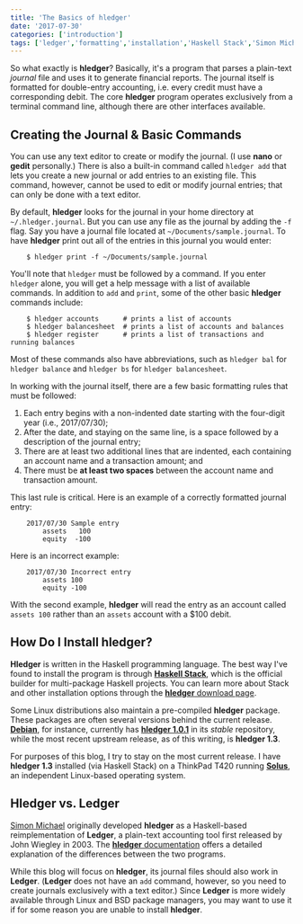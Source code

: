 ```yaml
---
title: 'The Basics of hledger'
date: '2017-07-30'
categories: ['introduction']
tags: ['ledger','formatting','installation','Haskell Stack','Simon Michael','John Wiegley','add', 'nano', 'gedit', 'print']
---
```


So what exactly is **hledger**? Basically, it's a program that parses a plain-text *journal* file and uses it to generate financial reports. The journal itself is formatted for double-entry accounting, i.e. every credit must have a corresponding debit. The core **hledger** program operates exclusively from a terminal command line, although there are other interfaces available.

## Creating the Journal & Basic Commands

You can use any text editor to create or modify the journal. (I use **nano** or **gedit** personally.) There is also a built-in command called ``hledger add`` that lets you create a new journal or add entries to an existing file. This command, however, cannot be used to edit or modify journal entries; that can only be done with a text editor. 

By default, **hledger** looks for the journal in your home directory at ``~/.hledger.journal``. But you can use any file as the journal by adding the ``-f`` flag. Say you have a journal file located at ``~/Documents/sample.journal``. To have **hledger** print out all of the entries in this journal you would enter:

        $ hledger print -f ~/Documents/sample.journal 

You'll note that ``hledger`` must be followed by a command. If you enter ``hledger`` alone, you will get a help message with a list of available commands. In addition to ``add`` and ``print``, some of the other basic **hledger** commands include:

        $ hledger accounts      # prints a list of accounts
        $ hledger balancesheet  # prints a list of accounts and balances
        $ hledger register      # prints a list of transactions and running balances

Most of these commands also have abbreviations, such as ``hledger bal`` for ``hledger balance`` and ``hledger bs`` for ``hledger balancesheet``. 

In working with the journal itself, there are a few basic formatting rules that must be followed:

1. Each entry begins with a non-indented date starting with the four-digit year (i.e., 2017/07/30);
2. After the date, and staying on the same line, is a space followed by a description of the journal entry;
3. There are at least two additional lines that are indented, each containing an account name and a transaction amount; and
4.  There must be **at least two spaces** between the account name and transaction amount.

This last rule is critical. Here is an example of a correctly formatted journal entry:

        2017/07/30 Sample entry
            assets   100
            equity  -100

Here is an incorrect example:

        2017/07/30 Incorrect entry
            assets 100
            equity -100

With the second example, **hledger** will read the entry as an account called ``assets 100`` rather than an ``assets`` account with a $100 debit. 

## How Do I Install hledger?

**Hledger** is written in the Haskell programming language. The best way I've found to install the program is through [**Haskell Stack**](https://haskell-lang.org/get-started), which is the official builder for multi-package Haskell projects. You can learn more about Stack and other installation options through the [**hledger** download page](http://hledger.org/download.html).

Some Linux distributions also maintain a pre-compiled **hledger** package. These packages are often several versions behind the current release. [**Debian**](https://www.debian.org/), for instance, currently has [**hledger 1.0.1**](https://tracker.debian.org/pkg/haskell-hledger) in its *stable* repository, while the most recent upstream release, as of this writing, is **hledger 1.3**. 

For purposes of this blog, I try to stay on the most current release. I have **hledger 1.3** installed (via Haskell Stack) on a ThinkPad T420 running [**Solus**](https://solus-project.com), an independent Linux-based operating system. 

## Hledger vs. Ledger

[Simon Michael](https://github.com/simonmichael) originally developed **hledger** as a Haskell-based reimplementation of **Ledger**, a plain-text accounting tool first released by John Wiegley in 2003. The [**hledger** documentation](http://hledger.org/faq.html#hledger-and-ledger) offers a detailed explanation of the differences between the two programs.

While this blog will focus on **hledger**, its journal files should also work in **Ledger**. (**Ledger** does not have an ``add`` command, however, so you need to create journals exclusively with a text editor.) Since **Ledger** is more widely available through Linux and BSD package managers, you may want to use it if for some reason you are unable to install **hledger**. 
